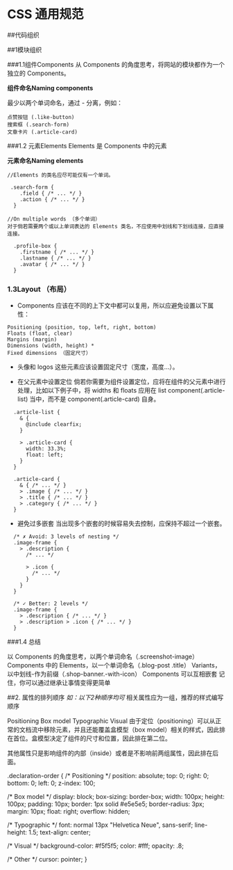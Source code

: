 # CSS 通用规范
##代码组织

##1模块组织


###1.1组件Components
从 Components 的角度思考，将网站的模块都作为一个独立的 Components。

**组件命名Naming components**

最少以两个单词命名，通过 - 分离，例如：
```
点赞按钮 (.like-button)
搜索框 (.search-form)
文章卡片 (.article-card)
```

###1.2 元素Elements 
Elements 是 Components 中的元素

**元素命名Naming elements**
```
//Elements 的类名应尽可能仅有一个单词。

 .search-form {
    .field { /* ... */ }
    .action { /* ... */ }
  }

//On multiple words （多个单词）
对于倘若需要两个或以上单词表达的 Elements 类名，不应使用中划线和下划线连接，应直接连接。

  .profile-box {
    .firstname { /* ... */ }
    .lastname { /* ... */ }
    .avatar { /* ... */ }
  }

```



### 1.3Layout （布局）
* Components 应该在不同的上下文中都可以复用，所以应避免设置以下属性：
```
Positioning (position, top, left, right, bottom)
Floats (float, clear)
Margins (margin)
Dimensions (width, height) *
Fixed dimensions （固定尺寸）
```

* 头像和 logos 这些元素应该设置固定尺寸（宽度，高度...）。

* 在父元素中设置定位
倘若你需要为组件设置定位，应将在组件的父元素中进行处理，比如以下例子中，将 widths 和 floats 应用在 list component(.article-list) 当中，而不是 component(.article-card) 自身。
```
  .article-list {
    & {
      @include clearfix;
    }

    > .article-card {
      width: 33.3%;
      float: left;
    }
  }

  .article-card {
    & { /* ... */ }
    > .image { /* ... */ }
    > .title { /* ... */ }
    > .category { /* ... */ }
  }
```

* 避免过多嵌套
当出现多个嵌套的时候容易失去控制，应保持不超过一个嵌套。
```
  /* ✗ Avoid: 3 levels of nesting */
  .image-frame {
    > .description {
      /* ... */

      > .icon {
        /* ... */
      }
    }
  }

  /* ✓ Better: 2 levels */
  .image-frame {
    > .description { /* ... */ }
    > .description > .icon { /* ... */ }
  }
```

###1.4 总结

以 Components 的角度思考，以两个单词命名（.screenshot-image）
Components 中的 Elements，以一个单词命名（.blog-post .title）
Variants，以中划线-作为前缀（.shop-banner.-with-icon）
Components 可以互相嵌套
记住，你可以通过继承让事情变得更简单



##2. 属性的排列顺序
_如：以下2种顺序均可_
相关属性应为一组，推荐的样式编写顺序

Positioning
Box model
Typographic
Visual
由于定位（positioning）可以从正常的文档流中移除元素，并且还能覆盖盒模型（box model）相关的样式，因此排在首位。盒模型决定了组件的尺寸和位置，因此排在第二位。

其他属性只是影响组件的内部（inside）或者是不影响前两组属性，因此排在后面。

.declaration-order {
  /* Positioning */
  position: absolute;
  top: 0;
  right: 0;
  bottom: 0;
  left: 0;
  z-index: 100;

  /* Box model */
  display: block;
  box-sizing: border-box;
  width: 100px;
  height: 100px;
  padding: 10px;
  border: 1px solid #e5e5e5;
  border-radius: 3px;
  margin: 10px;
  float: right;
  overflow: hidden;

  /* Typographic */
  font: normal 13px "Helvetica Neue", sans-serif;
  line-height: 1.5;
  text-align: center;

  /* Visual */
  background-color: #f5f5f5;
  color: #fff;
  opacity: .8;

  /* Other */
  cursor: pointer;
}

